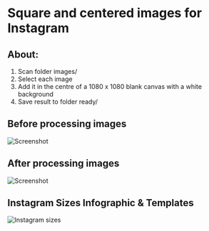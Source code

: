 # Square and centered images for Instagram

## About:
1. Scan folder images/
2. Select each image
3. Add it in the centre of a 1080 x 1080 blank canvas with a white background
4. Save result to folder ready/

## Before processing images

![Screenshot](https://i.imgur.com/vp4JuKX.jpg)


## After processing images

![Screenshot](https://i.imgur.com/yBmL1Q6.jpg)

## Instagram Sizes Infographic & Templates
![Instagram sizes](https://i.imgur.com/WZ4Zi0h.jpg)
